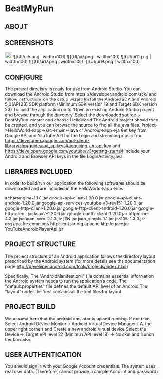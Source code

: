 # BeatMyRun

## ABOUT

## SCREENSHOTS

<img src="UI/ui1.png" style="width:20px;height:20px" />
![](UI/ui5.png | width=100)
![](UI/ui7.png | width=100)
![](UI/ui11.png | width=100)
![](UI/ui17.png | width=100)
![](UI/ui19.png | width=100)


## CONFIGURE

The project directory is ready for use from Android Studio. 
You can download the Android Studio from https ://developer.android.com/sdk/ and follow instructions on the setup wizard 
Install the Android SDK and Android 5.0(API 23) SDK platform (Minimum SDK version 19 and Target SDK version 23)
To build the application go to ‘Open an existing Android Studio project and browse through the directory.
Select the downloaded source-> BeatMyRun-master and choose HelloWorld
The Android project should then be created, and you can browse the source to find all the java files.
Project->HelloWorld->app->src->main->java or
Android->app->ja
Get key from Google API and YouTube API for the Login and streaming music from 
https://developers.google.com/api-client-library/php/guide/aaa_apikeys#acquiring-an-api-key and
https://developers.google.com/youtube/v3/getting-started
Include your Android and Browser API keys in the file LoginActivity.java

## LIBRARIES INCLUDED

In order to build/run our application the following softwares should be downloaded and are included in the HelloWorld->app->libs

achartengine-1.1.0.jar
google-api-client-1.20.0.jar
google-api-client-android-1.20.0.jar
google-api-services-youtube-v3-rev151-1.20.0.jar
google-http-client-1.20.0.jar
google-http-client-android-1.20.0.jar
google-http-client-jackson2-1.20.0.jar
google-oauth-client-1.20.0.jar
httpmime-4.3.jar
jackson-core-2.1.3.jar
jEN.jar
json_simple-1.1.jar
jsr305-1.3.9.jar
org.apache.commons.httpclient.jar
org.apache.http.legacy.jar
YouTubeAndroidPlayerApi.jar

## PROJECT STRUCTURE

The project structure of an Android application follows the directory layout prescribed by the Android system (for more details see the documentation page http://developer.android.com/tools/projects/index.html)

Specifically,
The "AndroidManifest.xml" file contains essential information the Android system needs to run the application's code.
The "default.properties" file defines the default API level of an Android
The “layout” under the ‘res’ contains all the xml files for layout.

## PROJECT BUILD

We assume here that the android emulator is up and running. If not then 
Select Android Device Monitor-> Android Virtual Device Manager ( At the upper right corner) and Create a new android virtual device 
Select the Device -> Target API level 22 (Minimun API level 19) -> No skin and launch the Emulator.

## USER AUTHENTICATION

You should sign in with your Google Account credentials. The system uses real user data. (Therefore, cannot provide a sample Account and password)
